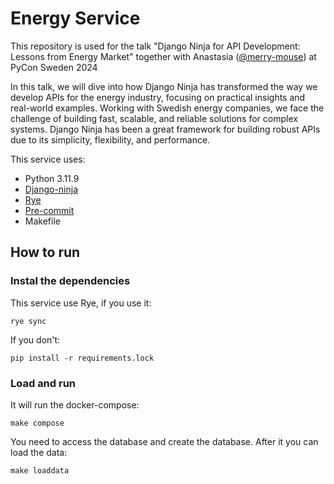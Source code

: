 # Energy Service

This repository is used for the talk "Django Ninja for API Development: Lessons from Energy Market" together with Anastasia ([@merry-mouse](https://github.com/merry-mouse)) at PyCon Sweden 2024

In this talk, we will dive into how Django Ninja has transformed the way we develop APIs for the energy industry, focusing on practical insights and real-world examples. Working with Swedish energy companies, we face the challenge of building fast, scalable, and reliable solutions for complex systems. Django Ninja has been a great framework for building robust APIs due to its simplicity, flexibility, and performance.

This service uses:

- Python 3.11.9
- [Django-ninja](https://django-ninja.dev/)
- [Rye](https://rye.astral.sh/)
- [Pre-commit](https://pre-commit.com/)
- Makefile

## How to run

### Instal the dependencies

This service use Rye, if you use it:

```shell
rye sync
```

If you don't:

```shell
pip install -r requirements.lock
```

### Load and run
It will run the docker-compose:
```shell
make compose
```

You need to access the database and create the database. After it you can load the data:
```shell
make loaddata
```
```
